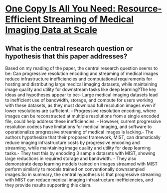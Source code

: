# [One Copy Is All You Need: Resource-Efficient Streaming of Medical   Imaging Data at Scale](https://arxiv.org/abs/2307.00438)

## What is the central research question or hypothesis that this paper addresses?

Based on my reading of the paper, the central research question seems to be: Can progressive resolution encoding and streaming of medical images reduce infrastructure inefficiencies and computational requirements for hosting and distributing large medical imaging datasets, while maintaining image quality and utility for downstream tasks like deep learning?The key ideas and hypotheses appear to be:- Large medical imaging datasets lead to inefficient use of bandwidth, storage, and compute for users working with these datasets, as they must download full resolution images even if lower resolutions are sufficient. - Progressive resolution encoding, where images can be reconstructed at multiple resolutions from a single encoded file, could help address these inefficiencies. - However, current progressive resolution codecs have limitations for medical imaging, and software to operationalize progressive streaming of medical images is lacking.- The authors hypothesize that their proposed framework, MIST, can dramatically reduce imaging infrastructure costs by progressive encoding and streaming, while maintaining image quality and utility for deep learning tasks.- They test this by encoding 3 sample datasets with MIST, showing large reductions in required storage and bandwidth. - They also demonstrate deep learning models trained on images streamed with MIST perform similarly to models trained on conventionally downsampled images.So in summary, the central hypothesis is that progressive streaming with MIST can reduce medical imaging infrastructure inefficiencies, and they provide results supporting this claim.

